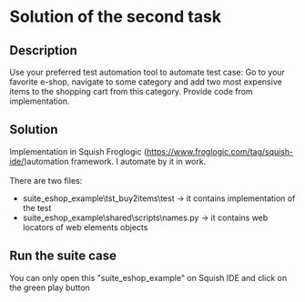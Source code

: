 # Solution of the second task

## Description
Use your preferred test automation tool to automate test case: Go to your favorite e-shop, navigate to some category and add two most expensive items to the shopping cart from this category. Provide code from implementation.

## Solution
Implementation in Squish Froglogic (https://www.froglogic.com/tag/squish-ide/)automation framework. I automate by it in work.\
\
There are two files:
  * suite_eshop_example\tst_buy2items\test -> it contains implementation of the test
  * suite_eshop_example\shared\scripts\names.py -> it contains web locators of web elements objects
  
 ## Run the suite case
 You can only open this "suite_eshop_example" on Squish IDE and click on the green play button 
